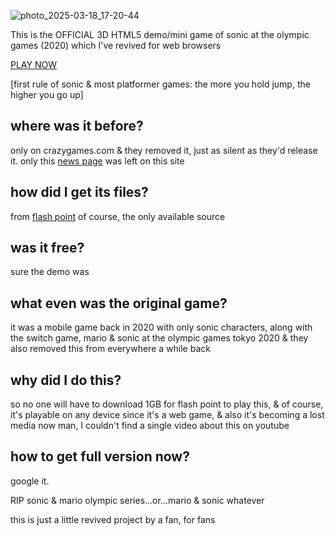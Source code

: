 
![photo_2025-03-18_17-20-44](https://github.com/user-attachments/assets/bf932d66-acb2-40be-ae72-68a5627e11b6)

This is the OFFICIAL 3D HTML5 demo/mini game of sonic at the olympic games (2020) which I've revived for web browsers

[PLAY NOW](https://neocharmy.github.io/sonic-2020/)

 [first rule of sonic & most platformer games: the more you hold jump, the higher you go up]

## where was it before?
only on crazygames.com
& they removed it, just as silent as they'd release it.
only this [news page](https://developer.crazygames.com/blog/play-sonic-at-the-olympic-game)
 was left on this site

## how did I get its files?
from [flash point](https://flashpointarchive.org/downloads) of course, the only available source

## was it free? 

sure the demo was 

## what even was the original game?

it was a mobile game back in 2020 with only sonic characters, along with the switch game, mario & sonic at the olympic games tokyo 2020 & they also removed this from everywhere a while back

## why did I do this?

so no one will have to download 1GB for flash point to play this, & of course, it's playable on any device since it's a web game, & also it's becoming a lost media now man, I couldn't find a single video about this on youtube

## how to get full version now?
google it. 
 
RIP sonic & mario olympic series...or...mario & sonic
whatever

this is just a little revived project by a fan, for fans
